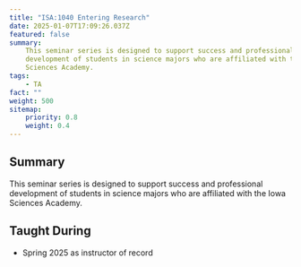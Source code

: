 ```yaml
---
title: "ISA:1040 Entering Research"
date: 2025-01-07T17:09:26.037Z
featured: false
summary:
    This seminar series is designed to support success and professional
    development of students in science majors who are affiliated with the Iowa
    Sciences Academy.
tags:
    - TA
fact: ""
weight: 500
sitemap:
    priority: 0.8
    weight: 0.4
---
```


## Summary

This seminar series is designed to support success and professional development
of students in science majors who are affiliated with the Iowa Sciences Academy.

## Taught During

-   Spring 2025 as instructor of record
